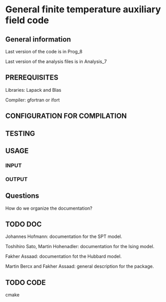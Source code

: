 # General  finite temperature auxiliary field code #

## General information ##
Last version of the code is in Prog_8

Last version of the analysis files is in Analysis_7

## PREREQUISITES ##

Libraries: Lapack and Blas

Compiler: gfortran  or ifort 


## CONFIGURATION FOR COMPILATION ##



## TESTING ##


## USAGE ##

### INPUT  ###

### OUTPUT ###

## Questions ## 

How do we organize the documentation? 

## TODO DOC ##

Johannes Hofmann: documentation for the  SPT model. 

Toshihiro Sato, Martin Hohenadler:  documentation for the Ising model. 

Fakher Assaad:   documentation fot the Hubbard model. 

Martin Bercx and Fakher Assaad: general description for the package. 

## TODO CODE ##
cmake

